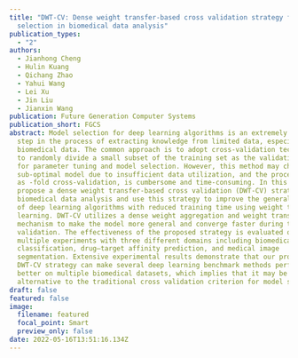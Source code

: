 ```yaml
---
title: "DWT-CV: Dense weight transfer-based cross validation strategy for model
  selection in biomedical data analysis"
publication_types:
  - "2"
authors:
  - Jianhong Cheng
  - Hulin Kuang
  - Qichang Zhao
  - Yahui Wang
  - Lei Xu
  - Jin Liu
  - Jianxin Wang
publication: Future Generation Computer Systems
publication_short: FGCS
abstract: Model selection for deep learning algorithms is an extremely important
  step in the process of extracting knowledge from limited data, especially in
  biomedical data. The common approach is to adopt cross-validation techniques
  to randomly divide a small subset of the training set as the validation data
  for parameter tuning and model selection. However, this method may choose a
  sub-optimal model due to insufficient data utilization, and the process, such
  as -fold cross-validation, is cumbersome and time-consuming. In this study, we
  propose a dense weight transfer-based cross validation (DWT-CV) strategy for
  biomedical data analysis and use this strategy to improve the generalization
  of deep learning algorithms with reduced training time using weight transfer
  learning. DWT-CV utilizes a dense weight aggregation and weight transfer
  mechanism to make the model more general and converge faster during the cross
  validation. The effectiveness of the proposed strategy is evaluated on
  multiple experiments with three different domains including biomedical image
  classification, drug–target affinity prediction, and medical image
  segmentation. Extensive experimental results demonstrate that our proposed
  DWT-CV strategy can make several deep learning benchmark methods perform
  better on multiple biomedical datasets, which implies that it may be an
  alternative to the traditional cross validation criterion for model selection.
draft: false
featured: false
image:
  filename: featured
  focal_point: Smart
  preview_only: false
date: 2022-05-16T13:51:16.134Z
---
```

